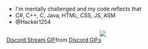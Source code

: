 - I'm mentally challenged and my code reflects that
- C#, C++, C, Java, HTML, CSS, JS, ASM
- @Hacker1254

<div align="center">
<img src="https://media1.tenor.com/m/nEwpZH7XRMsAAAAd/discord-stream.gif" align="center" />
</div>  
<div class="tenor-gif-embed" data-postid="19633065" data-share-method="host" data-aspect-ratio="1.71123" data-width="100%"><a href="https://tenor.com/view/discord-stream-black-chungus-drain-gang-gif-19633065">Discord Stream GIF</a>from <a href="https://tenor.com/search/discord-gifs">Discord GIFs</a></div> <script type="text/javascript" async src="https://tenor.com/embed.js"></script>
<!---
Cyconi is a ✨ special ✨ repository because its `README.md` (this file) appears on your GitHub profile.
You can click the Preview link to take a look at your changes.
--->
